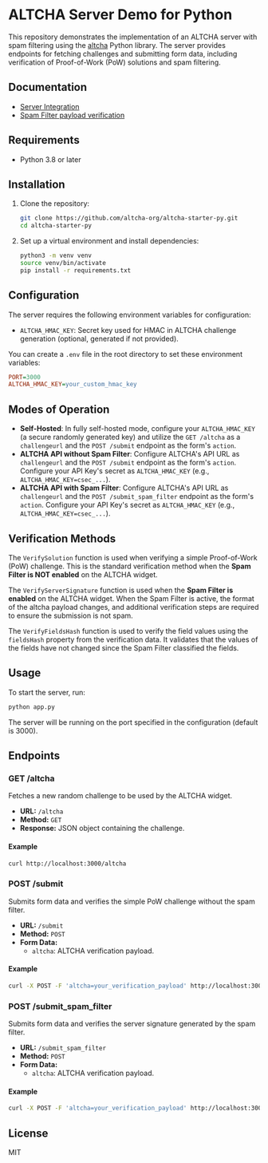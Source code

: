 # ALTCHA Server Demo for Python

This repository demonstrates the implementation of an ALTCHA server with spam filtering using the [altcha](https://github.com/altcha-org/altcha) Python library. The server provides endpoints for fetching challenges and submitting form data, including verification of Proof-of-Work (PoW) solutions and spam filtering.

## Documentation

- [Server Integration](https://altcha.org/docs/server-integration/)
- [Spam Filter payload verification](https://altcha.org/docs/api/challenge-api/#server-verification)

## Requirements

- Python 3.8 or later

## Installation

1. Clone the repository:

    ```sh
    git clone https://github.com/altcha-org/altcha-starter-py.git
    cd altcha-starter-py
    ```

2. Set up a virtual environment and install dependencies:

    ```sh
    python3 -m venv venv
    source venv/bin/activate
    pip install -r requirements.txt
    ```

## Configuration

The server requires the following environment variables for configuration:

- `ALTCHA_HMAC_KEY`: Secret key used for HMAC in ALTCHA challenge generation (optional, generated if not provided).

You can create a `.env` file in the root directory to set these environment variables:

```ini
PORT=3000
ALTCHA_HMAC_KEY=your_custom_hmac_key
```

## Modes of Operation

- **Self-Hosted**: In fully self-hosted mode, configure your `ALTCHA_HMAC_KEY` (a secure randomly generated key) and utilize the `GET /altcha` as a `challengeurl` and the `POST /submit` endpoint as the form's `action`.
- **ALTCHA API without Spam Filter**: Configure ALTCHA's API URL as `challengeurl` and the `POST /submit` endpoint as the form's `action`. Configure your API Key's secret as `ALTCHA_HMAC_KEY` (e.g., `ALTCHA_HMAC_KEY=csec_...`).
- **ALTCHA API with Spam Filter**: Configure ALTCHA's API URL as `challengeurl` and the `POST /submit_spam_filter` endpoint as the form's `action`. Configure your API Key's secret as `ALTCHA_HMAC_KEY` (e.g., `ALTCHA_HMAC_KEY=csec_...`).

## Verification Methods

The `VerifySolution` function is used when verifying a simple Proof-of-Work (PoW) challenge. This is the standard verification method when the **Spam Filter is NOT enabled** on the ALTCHA widget.

The `VerifyServerSignature` function is used when the **Spam Filter is enabled** on the ALTCHA widget. When the Spam Filter is active, the format of the altcha payload changes, and additional verification steps are required to ensure the submission is not spam.

The `VerifyFieldsHash` function is used to verify the field values using the `fieldsHash` property from the verification data. It validates that the values of the fields have not changed since the Spam Filter classified the fields.

## Usage

To start the server, run:

```sh
python app.py
```

The server will be running on the port specified in the configuration (default is 3000).

## Endpoints

### GET /altcha

Fetches a new random challenge to be used by the ALTCHA widget.

- **URL:** `/altcha`
- **Method:** `GET`
- **Response:** JSON object containing the challenge.

#### Example

```sh
curl http://localhost:3000/altcha
```

### POST /submit

Submits form data and verifies the simple PoW challenge without the spam filter.

- **URL:** `/submit`
- **Method:** `POST`
- **Form Data:**
  - `altcha`: ALTCHA verification payload.

#### Example

```sh
curl -X POST -F 'altcha=your_verification_payload' http://localhost:3000/submit
```

### POST /submit_spam_filter

Submits form data and verifies the server signature generated by the spam filter.

- **URL:** `/submit_spam_filter`
- **Method:** `POST`
- **Form Data:**
  - `altcha`: ALTCHA verification payload.

#### Example

```sh
curl -X POST -F 'altcha=your_verification_payload' http://localhost:3000/submit_spam_filter
```

## License

MIT